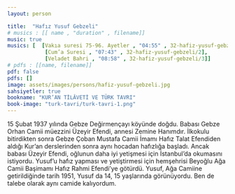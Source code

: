 ```yaml
---
layout: person

title:  "Hafız Yusuf Gebzeli"
# musics : [[ name , "duration" , filename]]
music: true
musics: [  [Vakıa suresi 75-96. Ayetler , "04:55" , 32-hafiz-yusuf-gebzeli/1],
            [Cum’a Suresi , "07:43" , 32-hafiz-yusuf-gebzeli/2],
            [Veladet Bahri , "08:58" , 32-hafiz-yusuf-gebzeli/3]]
# pdfs : [[name, filename]]
pdf: false
pdfs: []
image: assets/images/persons/hafiz-yusuf-gebzeli.jpg
sahsiyetler: true
bookname: "KUR’AN TİLÂVETİ VE TÜRK TAVRI"
book-image: "turk-tavri/turk-tavri-1.png"
---
```


15 Şubat 1937 yılında Gebze Değirmençayı köyünde doğdu. Babası Gebze Orhan Camii müezzini Üzeyir Efendi, annesi Zemine Hanımdır. 
İlkokulu bitirdikten sonra Gebze Çoban Mustafa Camii İmamı Hafız Talat Efendiden aldığı Kur’an derslerinden sonra aynı hocadan hafızlığa başladı. Ancak babası Üzeyir Efendi, oğlunun daha iyi yetişmesi için İstanbul’da okumasını istiyordu. 
Yusuf’u hafız yapması ve yetiştirmesi için hemşehrisi Beyoğlu Ağa Camii Başimamı Hafız Rahmi Efendi’ye götürdü.
Yusuf, Ağa Camiine getirildiğinde tarih 1951, Yusuf da 14, 15 yaşlarında görünüyordu. Ben de talebe olarak aynı camide kalıyordum. 
